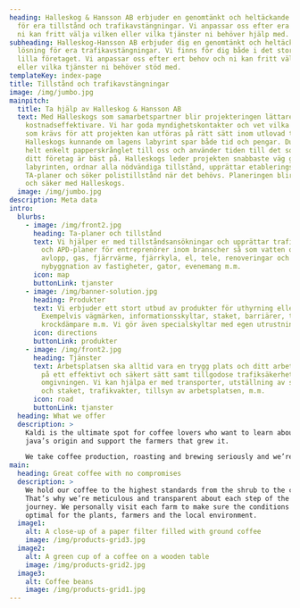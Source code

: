 ```yaml
---
heading: Halleskog & Hansson AB erbjuder en genomtänkt och heltäckande lösning
  för era tillstånd och trafikavstängningar. Vi anpassar oss efter era behov och
  ni kan fritt välja vilken eller vilka tjänster ni behöver hjälp med.
subheading: Halleskog-Hansson AB erbjuder dig en genomtänkt och heltäckande
  lösning för era trafikavstängningar. Vi finns för dig både i det stora och det
  lilla företaget. Vi anpassar oss efter ert behov och ni kan fritt välja vilken
  eller vilka tjänster ni behöver stöd med.
templateKey: index-page
title: Tillstånd och trafikavstängningar
image: /img/jumbo.jpg
mainpitch:
  title: Ta hjälp av Halleskog & Hansson AB
  text: Med Halleskogs som samarbetspartner blir projekteringen lättare och
    kostnadseffektivare. Vi har goda myndighetskontakter och vet vilka tillstånd
    som krävs för att projekten kan utföras på rätt sätt inom utlovad tid.
    Halleskogs kunnande om lagens labyrint spar både tid och pengar. Du lämnar
    helt enkelt papperskrånglet till oss och använder tiden till det som du och
    ditt företag är bäst på. Halleskogs leder projekten snabbaste väg genom
    labyrinten, ordnar alla nödvändiga tillstånd, upprättar etablerings- och
    TA-planer och söker polistillstånd när det behövs. Planeringen blir hållbar
    och säker med Halleskogs.
  image: /img/jumbo.jpg
description: Meta data
intro:
  blurbs:
    - image: /img/front2.jpg
      heading: Ta-planer och tillstånd
      text: Vi hjälper er med tillståndsansökningar och upprättar trafikanordnings-
        och APD-planer för entreprenörer inom branscher så som vatten och
        avlopp, gas, fjärrvärme, fjärrkyla, el, tele, renoveringar och
        nybyggnation av fastigheter, gator, evenemang m.m.
      icon: map
      buttonLink: tjanster
    - image: /img/banner-solution.jpg
      heading: Produkter
      text: Vi erbjuder ett stort utbud av produkter för uthyrning eller försäljning.
        Exempelvis vägmärken, informationsskyltar, staket, barriärer, ta-balkar,
        krockdämpare m.m. Vi gör även specialskyltar med egen utrustning.
      icon: directions
      buttonLink: produkter
    - image: /img/front2.jpg
      heading: Tjänster
      text: Arbetsplatsen ska alltid vara en trygg plats och ditt arbete ska utföras
        på ett effektivt och säkert sätt samt tillgodose trafiksäkerhet för
        omgivningen. Vi kan hjälpa er med transporter, utställning av skyltar
        och staket, trafikvakter, tillsyn av arbetsplatsen, m.m.
      icon: road
      buttonLink: tjanster
  heading: What we offer
  description: >
    Kaldi is the ultimate spot for coffee lovers who want to learn about their
    java’s origin and support the farmers that grew it.

    We take coffee production, roasting and brewing seriously and we’re glad to pass that knowledge to anyone. This is an edit via identity...
main:
  heading: Great coffee with no compromises
  description: >
    We hold our coffee to the highest standards from the shrub to the cup.
    That’s why we’re meticulous and transparent about each step of the coffee’s
    journey. We personally visit each farm to make sure the conditions are
    optimal for the plants, farmers and the local environment.
  image1:
    alt: A close-up of a paper filter filled with ground coffee
    image: /img/products-grid3.jpg
  image2:
    alt: A green cup of a coffee on a wooden table
    image: /img/products-grid2.jpg
  image3:
    alt: Coffee beans
    image: /img/products-grid1.jpg
---
```

